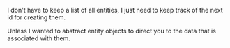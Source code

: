 I don't have to keep a list of all entities, I just need to keep track of the next id for creating them.

Unless I wanted to abstract entity objects to direct you to the data that is associated with them.